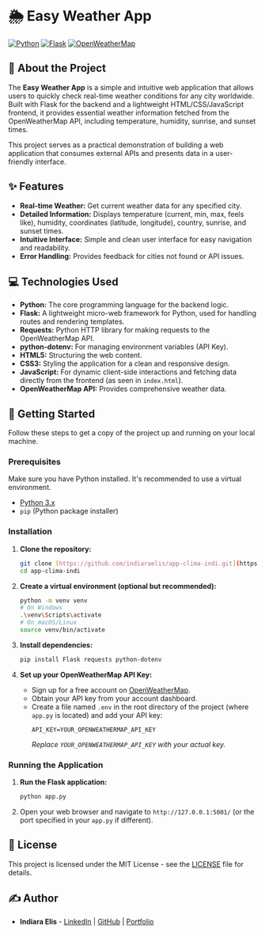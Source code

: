 # 🌦️ Easy Weather App

[![Python](https://img.shields.io/badge/Python-3776AB?style=for-the-badge&logo=python&logoColor=white)](https://www.python.org/)
[![Flask](https://img.shields.io/badge/Flask-000000?style=for-the-badge&logo=flask&logoColor=white)](https://flask.palletsprojects.com/)
[![OpenWeatherMap](https://img.shields.io/badge/OpenWeatherMap-FF8C00?style=for-the-badge&logo=openweathermap&logoColor=white)](https://openweathermap.org/)

## 📝 About the Project

The **Easy Weather App** is a simple and intuitive web application that allows users to quickly check real-time weather conditions for any city worldwide. Built with Flask for the backend and a lightweight HTML/CSS/JavaScript frontend, it provides essential weather information fetched from the OpenWeatherMap API, including temperature, humidity, sunrise, and sunset times.

This project serves as a practical demonstration of building a web application that consumes external APIs and presents data in a user-friendly interface.

## ✨ Features

* **Real-time Weather:** Get current weather data for any specified city.
* **Detailed Information:** Displays temperature (current, min, max, feels like), humidity, coordinates (latitude, longitude), country, sunrise, and sunset times.
* **Intuitive Interface:** Simple and clean user interface for easy navigation and readability.
* **Error Handling:** Provides feedback for cities not found or API issues.

## 💻 Technologies Used

* **Python:** The core programming language for the backend logic.
* **Flask:** A lightweight micro-web framework for Python, used for handling routes and rendering templates.
* **Requests:** Python HTTP library for making requests to the OpenWeatherMap API.
* **python-dotenv:** For managing environment variables (API Key).
* **HTML5:** Structuring the web content.
* **CSS3:** Styling the application for a clean and responsive design.
* **JavaScript:** For dynamic client-side interactions and fetching data directly from the frontend (as seen in `index.html`).
* **OpenWeatherMap API:** Provides comprehensive weather data.

## 🚀 Getting Started

Follow these steps to get a copy of the project up and running on your local machine.

### Prerequisites

Make sure you have Python installed. It's recommended to use a virtual environment.

* [Python 3.x](https://www.python.org/downloads/)
* `pip` (Python package installer)

### Installation

1.  **Clone the repository:**
    ```bash
    git clone [https://github.com/indiaraelis/app-clima-indi.git](https://github.com/indiaraelis/app-clima-indi.git)
    cd app-clima-indi
    ```

2.  **Create a virtual environment (optional but recommended):**
    ```bash
    python -m venv venv
    # On Windows
    .\venv\Scripts\activate
    # On macOS/Linux
    source venv/bin/activate
    ```

3.  **Install dependencies:**
    ```bash
    pip install Flask requests python-dotenv
    ```

4.  **Set up your OpenWeatherMap API Key:**
    * Sign up for a free account on [OpenWeatherMap](https://openweathermap.org/api).
    * Obtain your API key from your account dashboard.
    * Create a file named `.env` in the root directory of the project (where `app.py` is located) and add your API key:
        ```
        API_KEY=YOUR_OPENWEATHERMAP_API_KEY
        ```
        *Replace `YOUR_OPENWEATHERMAP_API_KEY` with your actual key.*

### Running the Application

1.  **Run the Flask application:**
    ```bash
    python app.py
    ```
2.  Open your web browser and navigate to `http://127.0.0.1:5001/` (or the port specified in your `app.py` if different).

## 📄 License

This project is licensed under the MIT License - see the [LICENSE](https://github.com/indiaraelis/app-clima-indi/blob/master/LICENSE) file for details.

## ✍️ Author

* **Indiara Elis** - [LinkedIn](https://www.linkedin.com/in/indiaraelis) | [GitHub](https://github.com/indiaraelis) | [Portfolio](https://indiaraelis.github.io/indiaraelis-profile/)

